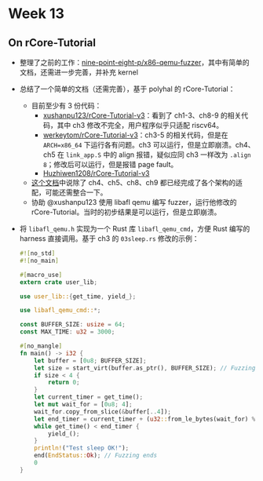 # Week 13

## On rCore-Tutorial

- 整理了之前的工作：[nine-point-eight-p/x86-qemu-fuzzer](https://github.com/nine-point-eight-p/x86-qemu-fuzzer)，其中有简单的文档，还需进一步完善，并补充 kernel

- 总结了一个简单的文档（还需完善），基于 polyhal 的 rCore-Tutorial：

  - 目前至少有 3 份代码：
    - [xushanpu123/rCore-Tutorial-v3](https://github.com/xushanpu123/rCore-Tutorial-v3/tree/main)：看到了 ch1-3、ch8-9 的相关代码，其中 ch3 修改不完全，用户程序似乎只适配 riscv64。
    - [werkeytom/rCore-Tutorial-v3](https://github.com/werkeytom/rCore-Tutorial-v3/tree/ch3-feature)：ch3-5 的相关代码，但是在 `ARCH=x86_64` 下运行各有问题。ch3 可以运行，但是立即崩溃。ch4、ch5 在 `link_app.S` 中的 align 报错，疑似应同 ch3 一样改为 `.align 8`；修改后可以运行，但是报错 page fault。
    - [Huzhiwen1208/rCore-Tutorial-v3](https://github.com/Huzhiwen1208/rCore-Tutorial-v3/tree/main)
  - [这个文档](https://github.com/orgs/rcore-os/discussions/45)中说除了 ch4、ch5、ch8、ch9 都已经完成了各个架构的适配，可能还需整合一下。
  - 协助 @xushanpu123 使用 libafl qemu 编写 fuzzer，运行他修改的 rCore-Tutorial。当时的初步结果是可以运行，但是立即崩溃。

- 将 `libafl_qemu.h` 实现为一个 Rust 库 `libafl_qemu_cmd`，方便 Rust 编写的 harness 直接调用。基于 ch3 的 `03sleep.rs` 修改的示例：

  ```rust
  #![no_std]
  #![no_main]
  
  #[macro_use]
  extern crate user_lib;
  
  use user_lib::{get_time, yield_};
  
  use libafl_qemu_cmd::*;
  
  const BUFFER_SIZE: usize = 64;
  const MAX_TIME: u32 = 3000;
  
  #[no_mangle]
  fn main() -> i32 {
      let buffer = [0u8; BUFFER_SIZE];
      let size = start_virt(buffer.as_ptr(), BUFFER_SIZE); // Fuzzing begins
      if size < 4 {
          return 0;
      }
      let current_timer = get_time();
      let mut wait_for = [0u8; 4];
      wait_for.copy_from_slice(&buffer[..4]);
      let end_timer = current_timer + (u32::from_le_bytes(wait_for) % MAX_TIME) as isize;
      while get_time() < end_timer {
          yield_();
      }
      println!("Test sleep OK!");
      end(EndStatus::Ok); // Fuzzing ends
      0
  }
  ```
